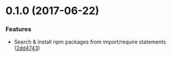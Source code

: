 <a name="0.1.0"></a>
# 0.1.0 (2017-06-22)


### Features

* Search & install npm packages from import/require statements ([2dd4743](https://github.com/algolia/atom-autocomplete-module-import/commit/2dd4743))



